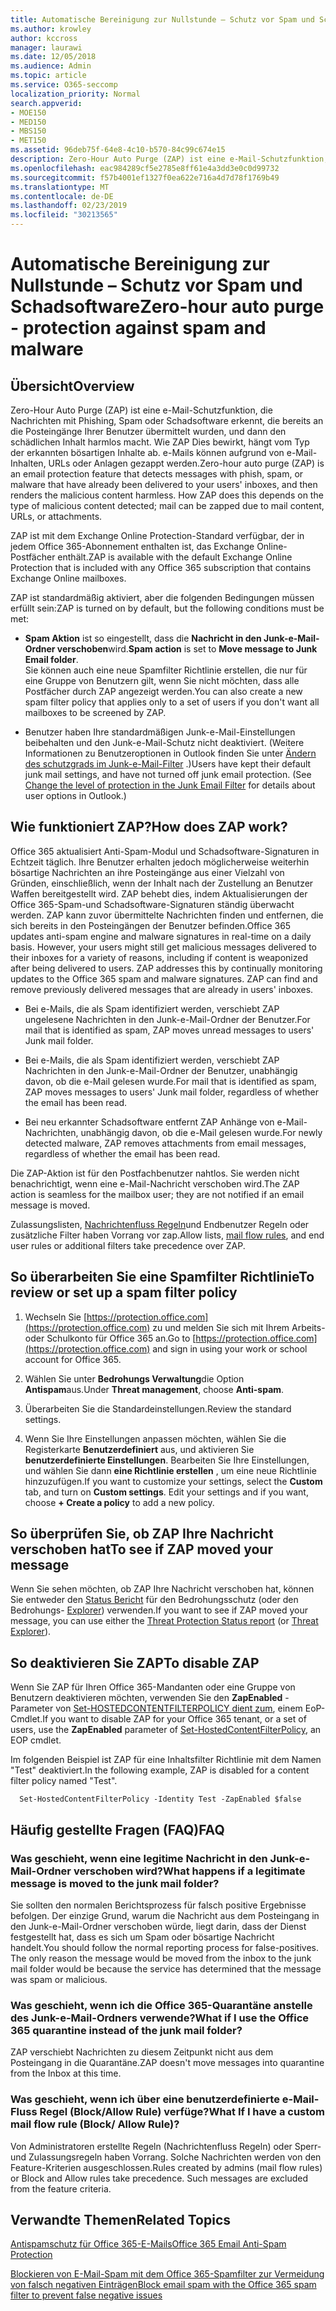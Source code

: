 ```yaml
---
title: Automatische Bereinigung zur Nullstunde – Schutz vor Spam und Schadsoftware
ms.author: krowley
author: kccross
manager: laurawi
ms.date: 12/05/2018
ms.audience: Admin
ms.topic: article
ms.service: O365-seccomp
localization_priority: Normal
search.appverid:
- MOE150
- MED150
- MBS150
- MET150
ms.assetid: 96deb75f-64e8-4c10-b570-84c99c674e15
description: Zero-Hour Auto Purge (ZAP) ist eine e-Mail-Schutzfunktion, die Nachrichten mit Spam oder Schadsoftware erkennt, die bereits an die Posteingänge Ihrer Benutzer übermittelt wurden, und dann den schädlichen Inhalt harmlos macht. Wie ZAP Dies bewirkt, hängt vom Typ der erkannten bösartigen Inhalte ab.
ms.openlocfilehash: eac984289cf5e2785e8ff61e4a3dd3e0c0d99732
ms.sourcegitcommit: f57b4001ef1327f0ea622e716a4d7d78f1769b49
ms.translationtype: MT
ms.contentlocale: de-DE
ms.lasthandoff: 02/23/2019
ms.locfileid: "30213565"
---
```

# <a name="zero-hour-auto-purge---protection-against-spam-and-malware"></a><span data-ttu-id="55001-104">Automatische Bereinigung zur Nullstunde – Schutz vor Spam und Schadsoftware</span><span class="sxs-lookup"><span data-stu-id="55001-104">Zero-hour auto purge - protection against spam and malware</span></span>

## <a name="overview"></a><span data-ttu-id="55001-105">Übersicht</span><span class="sxs-lookup"><span data-stu-id="55001-105">Overview</span></span>

<span data-ttu-id="55001-p102">Zero-Hour Auto Purge (ZAP) ist eine e-Mail-Schutzfunktion, die Nachrichten mit Phishing, Spam oder Schadsoftware erkennt, die bereits an die Posteingänge Ihrer Benutzer übermittelt wurden, und dann den schädlichen Inhalt harmlos macht. Wie ZAP Dies bewirkt, hängt vom Typ der erkannten bösartigen Inhalte ab. e-Mails können aufgrund von e-Mail-Inhalten, URLs oder Anlagen gezappt werden.</span><span class="sxs-lookup"><span data-stu-id="55001-p102">Zero-hour auto purge (ZAP) is an email protection feature that detects messages with phish, spam, or malware that have already been delivered to your users' inboxes, and then renders the malicious content harmless. How ZAP does this depends on the type of malicious content detected; mail can be zapped due to mail content, URLs, or attachments.</span></span>
  
<span data-ttu-id="55001-108">ZAP ist mit dem Exchange Online Protection-Standard verfügbar, der in jedem Office 365-Abonnement enthalten ist, das Exchange Online-Postfächer enthält.</span><span class="sxs-lookup"><span data-stu-id="55001-108">ZAP is available with the default Exchange Online Protection that is included with any Office 365 subscription that contains Exchange Online mailboxes.</span></span>

<span data-ttu-id="55001-109">ZAP ist standardmäßig aktiviert, aber die folgenden Bedingungen müssen erfüllt sein:</span><span class="sxs-lookup"><span data-stu-id="55001-109">ZAP is turned on by default, but the following conditions must be met:</span></span>
  
- <span data-ttu-id="55001-110">**Spam Aktion** ist so eingestellt, dass die **Nachricht in den Junk-e-Mail-Ordner verschoben**wird.</span><span class="sxs-lookup"><span data-stu-id="55001-110">**Spam action** is set to **Move message to Junk Email folder**.</span></span> <br/><span data-ttu-id="55001-111">Sie können auch eine neue Spamfilter Richtlinie erstellen, die nur für eine Gruppe von Benutzern gilt, wenn Sie nicht möchten, dass alle Postfächer durch ZAP angezeigt werden.</span><span class="sxs-lookup"><span data-stu-id="55001-111">You can also create a new spam filter policy that applies only to a set of users if you don't want all mailboxes to be screened by ZAP.</span></span>

- <span data-ttu-id="55001-p103">Benutzer haben Ihre standardmäßigen Junk-e-Mail-Einstellungen beibehalten und den Junk-e-Mail-Schutz nicht deaktiviert. (Weitere Informationen zu Benutzeroptionen in Outlook finden Sie unter [Ändern des schutzgrads im Junk-e-Mail-Filter](https://support.office.com/article/change-the-level-of-protection-in-the-junk-email-filter-e89c12d8-9d61-4320-8c57-d982c8d52f6b) .)</span><span class="sxs-lookup"><span data-stu-id="55001-p103">Users have kept their default junk mail settings, and have not turned off junk email protection. (See [Change the level of protection in the Junk Email Filter](https://support.office.com/article/change-the-level-of-protection-in-the-junk-email-filter-e89c12d8-9d61-4320-8c57-d982c8d52f6b) for details about user options in Outlook.)</span></span> 
  
## <a name="how-does-zap-work"></a><span data-ttu-id="55001-114">Wie funktioniert ZAP?</span><span class="sxs-lookup"><span data-stu-id="55001-114">How does ZAP work?</span></span>

<span data-ttu-id="55001-p104">Office 365 aktualisiert Anti-Spam-Modul und Schadsoftware-Signaturen in Echtzeit täglich. Ihre Benutzer erhalten jedoch möglicherweise weiterhin bösartige Nachrichten an ihre Posteingänge aus einer Vielzahl von Gründen, einschließlich, wenn der Inhalt nach der Zustellung an Benutzer Waffen bereitgestellt wird. ZAP behebt dies, indem Aktualisierungen der Office 365-Spam-und Schadsoftware-Signaturen ständig überwacht werden. ZAP kann zuvor übermittelte Nachrichten finden und entfernen, die sich bereits in den Posteingängen der Benutzer befinden.</span><span class="sxs-lookup"><span data-stu-id="55001-p104">Office 365 updates anti-spam engine and malware signatures in real-time on a daily basis. However, your users might still get malicious messages delivered to their inboxes for a variety of reasons, including if content is weaponized after being delivered to users. ZAP addresses this by continually monitoring updates to the Office 365 spam and malware signatures. ZAP can find and remove previously delivered messages that are already in users' inboxes.</span></span> 

- <span data-ttu-id="55001-119">Bei e-Mails, die als Spam identifiziert werden, verschiebt ZAP ungelesene Nachrichten in den Junk-e-Mail-Ordner der Benutzer.</span><span class="sxs-lookup"><span data-stu-id="55001-119">For mail that is identified as spam, ZAP moves unread messages to users' Junk mail folder.</span></span> 

- <span data-ttu-id="55001-120">Bei e-Mails, die als Spam identifiziert werden, verschiebt ZAP Nachrichten in den Junk-e-Mail-Ordner der Benutzer, unabhängig davon, ob die e-Mail gelesen wurde.</span><span class="sxs-lookup"><span data-stu-id="55001-120">For mail that is identified as spam, ZAP moves messages to users' Junk mail folder, regardless of whether the email has been read.</span></span>

- <span data-ttu-id="55001-121">Bei neu erkannter Schadsoftware entfernt ZAP Anhänge von e-Mail-Nachrichten, unabhängig davon, ob die e-Mail gelesen wurde.</span><span class="sxs-lookup"><span data-stu-id="55001-121">For newly detected malware, ZAP removes attachments from email messages, regardless of whether the email has been read.</span></span> 
  
<span data-ttu-id="55001-122">Die ZAP-Aktion ist für den Postfachbenutzer nahtlos. Sie werden nicht benachrichtigt, wenn eine e-Mail-Nachricht verschoben wird.</span><span class="sxs-lookup"><span data-stu-id="55001-122">The ZAP action is seamless for the mailbox user; they are not notified if an email message is moved.</span></span>
  
<span data-ttu-id="55001-123">Zulassungslisten, [Nachrichtenfluss Regeln](https://go.microsoft.com/fwlink/p/?LinkId=722755)und Endbenutzer Regeln oder zusätzliche Filter haben Vorrang vor zap.</span><span class="sxs-lookup"><span data-stu-id="55001-123">Allow lists, [mail flow rules](https://go.microsoft.com/fwlink/p/?LinkId=722755), and end user rules or additional filters take precedence over ZAP.</span></span>
  
## <a name="to-review-or-set-up-a-spam-filter-policy"></a><span data-ttu-id="55001-124">So überarbeiten Sie eine Spamfilter Richtlinie</span><span class="sxs-lookup"><span data-stu-id="55001-124">To review or set up a spam filter policy</span></span>
  
1. <span data-ttu-id="55001-125">Wechseln Sie [https://protection.office.com](https://protection.office.com) zu und melden Sie sich mit Ihrem Arbeits-oder Schulkonto für Office 365 an.</span><span class="sxs-lookup"><span data-stu-id="55001-125">Go to [https://protection.office.com](https://protection.office.com) and sign in using your work or school account for Office 365.</span></span>

2. <span data-ttu-id="55001-126">Wählen Sie unter **Bedrohungs Verwaltung**die Option **Antispam**aus.</span><span class="sxs-lookup"><span data-stu-id="55001-126">Under **Threat management**, choose **Anti-spam**.</span></span>

3. <span data-ttu-id="55001-127">Überarbeiten Sie die Standardeinstellungen.</span><span class="sxs-lookup"><span data-stu-id="55001-127">Review the standard settings.</span></span> 

4. <span data-ttu-id="55001-p105">Wenn Sie Ihre Einstellungen anpassen möchten, wählen Sie die Registerkarte **Benutzerdefiniert** aus, und aktivieren Sie **benutzerdefinierte Einstellungen**. Bearbeiten Sie Ihre Einstellungen, und wählen Sie dann **eine Richtlinie erstellen** , um eine neue Richtlinie hinzuzufügen.</span><span class="sxs-lookup"><span data-stu-id="55001-p105">If you want to customize your settings, select the **Custom** tab, and turn on **Custom settings**. Edit your settings and if you want, choose **+ Create a policy** to add a new policy.</span></span> 
    
## <a name="to-see-if-zap-moved-your-message"></a><span data-ttu-id="55001-130">So überprüfen Sie, ob ZAP Ihre Nachricht verschoben hat</span><span class="sxs-lookup"><span data-stu-id="55001-130">To see if ZAP moved your message</span></span>

<span data-ttu-id="55001-131">Wenn Sie sehen möchten, ob ZAP Ihre Nachricht verschoben hat, können Sie entweder den [Status Bericht](view-email-security-reports.md#threat-protection-status-report) für den Bedrohungsschutz (oder den Bedrohungs- [Explorer](use-explorer-in-security-and-compliance.md)) verwenden.</span><span class="sxs-lookup"><span data-stu-id="55001-131">If you want to see if ZAP moved your message, you can use either the [Threat Protection Status report](view-email-security-reports.md#threat-protection-status-report) (or [Threat Explorer](use-explorer-in-security-and-compliance.md)).</span></span>
    
## <a name="to-disable-zap"></a><span data-ttu-id="55001-132">So deaktivieren Sie ZAP</span><span class="sxs-lookup"><span data-stu-id="55001-132">To disable ZAP</span></span>
  
<span data-ttu-id="55001-133">Wenn Sie ZAP für Ihren Office 365-Mandanten oder eine Gruppe von Benutzern deaktivieren möchten, verwenden Sie den **ZapEnabled** -Parameter von [Set-HOSTEDCONTENTFILTERPOLICY dient zum](https://go.microsoft.com/fwlink/p/?LinkId=722758), einem EoP-Cmdlet.</span><span class="sxs-lookup"><span data-stu-id="55001-133">If you want to disable ZAP for your Office 365 tenant, or a set of users, use the **ZapEnabled** parameter of [Set-HostedContentFilterPolicy](https://go.microsoft.com/fwlink/p/?LinkId=722758), an EOP cmdlet.</span></span>
    
<span data-ttu-id="55001-134">Im folgenden Beispiel ist ZAP für eine Inhaltsfilter Richtlinie mit dem Namen "Test" deaktiviert.</span><span class="sxs-lookup"><span data-stu-id="55001-134">In the following example, ZAP is disabled for a content filter policy named "Test".</span></span>
    
```
  Set-HostedContentFilterPolicy -Identity Test -ZapEnabled $false
```

## <a name="faq"></a><span data-ttu-id="55001-135">Häufig gestellte Fragen (FAQ)</span><span class="sxs-lookup"><span data-stu-id="55001-135">FAQ</span></span>

### <a name="what-happens-if-a-legitimate-message-is-moved-to-the-junk-mail-folder"></a><span data-ttu-id="55001-136">Was geschieht, wenn eine legitime Nachricht in den Junk-e-Mail-Ordner verschoben wird?</span><span class="sxs-lookup"><span data-stu-id="55001-136">What happens if a legitimate message is moved to the junk mail folder?</span></span>
  
<span data-ttu-id="55001-p106">Sie sollten den normalen Berichtsprozess für falsch positive Ergebnisse befolgen. Der einzige Grund, warum die Nachricht aus dem Posteingang in den Junk-e-Mail-Ordner verschoben würde, liegt darin, dass der Dienst festgestellt hat, dass es sich um Spam oder bösartige Nachricht handelt.</span><span class="sxs-lookup"><span data-stu-id="55001-p106">You should follow the normal reporting process for false-positives. The only reason the message would be moved from the inbox to the junk mail folder would be because the service has determined that the message was spam or malicious.</span></span>
  
### <a name="what-if-i-use-the-office-365-quarantine-instead-of-the-junk-mail-folder"></a><span data-ttu-id="55001-139">Was geschieht, wenn ich die Office 365-Quarantäne anstelle des Junk-e-Mail-Ordners verwende?</span><span class="sxs-lookup"><span data-stu-id="55001-139">What if I use the Office 365 quarantine instead of the junk mail folder?</span></span>
  
<span data-ttu-id="55001-140">ZAP verschiebt Nachrichten zu diesem Zeitpunkt nicht aus dem Posteingang in die Quarantäne.</span><span class="sxs-lookup"><span data-stu-id="55001-140">ZAP doesn't move messages into quarantine from the Inbox at this time.</span></span>
  
### <a name="what-if-i-have-a-custom-mail-flow-rule-block-allow-rule"></a><span data-ttu-id="55001-141">Was geschieht, wenn ich über eine benutzerdefinierte e-Mail-Fluss Regel (Block/Allow Rule) verfüge?</span><span class="sxs-lookup"><span data-stu-id="55001-141">What If I have a custom mail flow rule (Block/ Allow Rule)?</span></span>
  
<span data-ttu-id="55001-p107">Von Administratoren erstellte Regeln (Nachrichtenfluss Regeln) oder Sperr-und Zulassungsregeln haben Vorrang. Solche Nachrichten werden von den Feature-Kriterien ausgeschlossen.</span><span class="sxs-lookup"><span data-stu-id="55001-p107">Rules created by admins (mail flow rules) or Block and Allow rules take precedence. Such messages are excluded from the feature criteria.</span></span>
  
## <a name="related-topics"></a><span data-ttu-id="55001-144">Verwandte Themen</span><span class="sxs-lookup"><span data-stu-id="55001-144">Related Topics</span></span>

[<span data-ttu-id="55001-145">Antispamschutz für Office 365-E-Mails</span><span class="sxs-lookup"><span data-stu-id="55001-145">Office 365 Email Anti-Spam Protection</span></span>](anti-spam-protection.md)
  
[<span data-ttu-id="55001-146">Blockieren von E-Mail-Spam mit dem Office 365-Spamfilter zur Vermeidung von falsch negativen Einträgen</span><span class="sxs-lookup"><span data-stu-id="55001-146">Block email spam with the Office 365 spam filter to prevent false negative issues</span></span>](block-email-spam-to-prevent-false-negatives.md)
  

